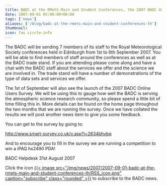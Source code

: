 ```yaml
---
title: BADC at the RMetS Main and Student Conferences, the 2007 BADC Users Survey and a Chance to win a PD
date: 2007-09-01 05:00:00+00:00
tags: ['news']
aliases: ['/blog/badc-at-the-rmets-main-and-student-conferences-th']
thumbnail: 
icon: fas circle-info
---
```


The BADC will be sending 7 members of its staff to the Royal Meteorological Society conferences held in Edinburgh from 1st to 6th September 2007. You will be able to find members of staff around the conferences as well as at the BADC trade stand. If you are attending please come along and have a chat with the BADC staff about the services we offer and the science we are involved in. The trade stand will have a number of demonstrations of the type of data sets and services we offer.

The 1st of September will also see the launch of the 2007 BADC Online Users Survey. We will be using this to gauge how well the BADC is serving the atmospheric science research community, so please spend a little bit of time filling this in. More details can be found on the home page throughout the two months that we are running the survey. Once we have collated the results we will post another news item to give you some feedback.


 
You can get to the survey by going to:

<http://www.smart-survey.co.uk/v.asp?i=2634bhvbq>

And to encourage you to fill in the survey we are running a competition to win a iPAQ hx2490 PDA!



 
BADC Helpdesk
31st August 2007

Click the icon [{{< image src="/img/news/2007/2007-09-01-badc-at-the-rmets-main-and-student-conferences-th/RSS_icon.png"  caption="subscribe" class="rounded" >}}](Latest_news.xml) to subscribe to the BADC news.




